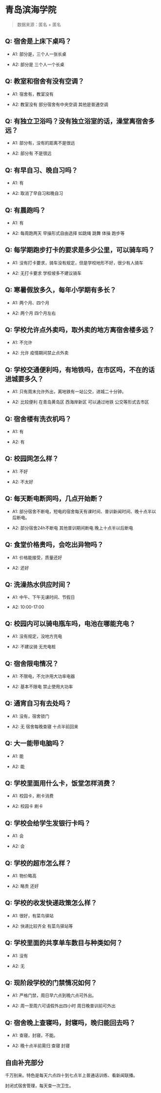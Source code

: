 # 青岛滨海学院

> 数据来源：匿名 + 匿名

## Q: 宿舍是上床下桌吗？

- A1: 部分是，三个人一张长桌

- A2: 部分是 三个人一个长桌

## Q: 教室和宿舍有没有空调？

- A1: 宿舍有，教室没有

- A2: 教室没有 部分宿舍有中央空调 其他是普通空调

## Q: 有独立卫浴吗？没有独立浴室的话，澡堂离宿舍多远？

- A1: 部分有，没有的距离不是很远

- A2: 部分有  不是很远

## Q: 有早自习、晚自习吗？

- A1: 有

- A2: 取消了早自习和晚自习

## Q: 有晨跑吗？

- A1: 有

- A2: 每周跑两天  早操形式自由选择 如跳绳 跳舞 体操 跑步等

## Q: 每学期跑步打卡的要求是多少公里，可以骑车吗？

- A1: 没有打卡要求，骑车没有规定，但是学校地形不好，很少有人骑车

- A2: 无打卡要求 学校坡多不建议骑车

## Q: 寒暑假放多久，每年小学期有多长？

- A1: 两个月、四个月

- A2: 两个月 四个月左右

## Q: 学校允许点外卖吗，取外卖的地方离宿舍楼多远？

- A1: 不允许

- A2: 允许 疫情期间禁止点外卖

## Q: 学校交通便利吗，有地铁吗，在市区吗，不在的话进城要多久？

- A1: 只有周末允许外出，离地铁有一站公交，进城二十分钟。

- A2: 比较便利 在青岛黄岛区 西海岸新区 可以通过地铁 公交等形式去市区

## Q: 宿舍楼有洗衣机吗？

- A1: 有

- A2: 有

## Q: 校园网怎么样？

- A1: 不好

- A2: 不太好

## Q: 每天断电断网吗，几点开始断？

- A1: 部分宿舍不断电，短电的宿舍每天有课时间、普训新闻时间、晚十点半以后断电。

- A2: 部分宿舍24h不断电 其他普训期间断电 晚上十点半以后断电

## Q: 食堂价格贵吗，会吃出异物吗？

- A1: 价格能接受，质量还好

- A2: 还好

## Q: 洗澡热水供应时间？

- A1: 中午、下午无课时间、节假日

- A2: 10:00-17:00

## Q: 校园内可以骑电瓶车吗，电池在哪能充电？

- A1: 没有规定，没地方充电

- A2: 不建议骑 无充电桩

## Q: 宿舍限电情况？

- A1: 不限电，不允许用大功率电器

- A2: 基本不限电 禁止使用大功率

## Q: 通宵自习有去处吗？

- A1: 没有，宿舍锁门

- A2: 无 宿舍每晚查寝 十点半前回来

## Q: 大一能带电脑吗？

- A1: 能

- A2: 能

## Q: 学校里面用什么卡，饭堂怎样消费？

- A1: 校园卡，刷卡消费

- A2: 校园卡 刷卡

## Q: 学校会给学生发银行卡吗？

- A1: 会

- A2: 会

## Q: 学校的超市怎么样？

- A1: 物价略高

- A2: 略贵 还好

## Q: 学校的收发快递政策怎么样？

- A1: 很好，有菜鸟驿站

- A2: 快递比较齐全 有菜鸟驿站等

## Q: 学校里面的共享单车数目与种类如何？

- A1: 没有

- A2: 无

## Q: 现阶段学校的门禁情况如何？

- A1: 严格门禁，周日早六点到晚六点可外出。

- A2: 周一至周六可请假外出四小时 周日晚普训前可外出

## Q: 宿舍晚上查寝吗，封寝吗，晚归能回去吗？

- A1: 查寝，封寝，不能。

- A2: 晚十点半前需归 查寝 封寝

## 自由补充部分

千万别来。特色是每天六点四十到七点半上普通话训练、看新闻联播。

封闭式宿舍管理，每天查一次卫生。